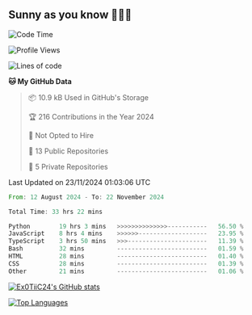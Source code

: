 ## Sunny as you know 🫨🫨👋

<!--START_SECTION:waka-->
![Code Time](http://img.shields.io/badge/Code%20Time-33%20hrs%2017%20mins-blue)

![Profile Views](http://img.shields.io/badge/Profile%20Views-13-blue)

![Lines of code](https://img.shields.io/badge/From%20Hello%20World%20I%27ve%20Written-193.9%20thousand%20lines%20of%20code-blue)

**🐱 My GitHub Data** 

> 📦 10.9 kB Used in GitHub's Storage 
 > 
> 🏆 216 Contributions in the Year 2024
 > 
> 🚫 Not Opted to Hire
 > 
> 📜 13 Public Repositories 
 > 
> 🔑 5 Private Repositories 
 > 

 Last Updated on 23/11/2024 01:03:06 UTC
<!--END_SECTION:waka-->

<!--START_SECTION:code-->

```rust
From: 12 August 2024 - To: 22 November 2024

Total Time: 33 hrs 22 mins

Python        19 hrs 3 mins   >>>>>>>>>>>>>>-----------   56.50 %
JavaScript    8 hrs 4 mins    >>>>>>-------------------   23.95 %
TypeScript    3 hrs 50 mins   >>>----------------------   11.39 %
Bash          32 mins         -------------------------   01.59 %
HTML          28 mins         -------------------------   01.40 %
CSS           28 mins         -------------------------   01.39 %
Other         21 mins         -------------------------   01.06 %
```

<!--END_SECTION:code-->
<a href="http://www.github.com/Ex0TiiC24"><img src="https://github-readme-stats.vercel.app/api?username=Ex0TiiC24&show_icons=true&hide=&count_private=true&title_color=0891b2&text_color=ffffff&icon_color=0891b2&bg_color=1c1917&hide_border=true&show_icons=true" alt="Ex0TiiC24's GitHub stats" /></a>

<a href="https://github.com/Ex0TiiC24" align="left"><img src="https://github-readme-stats.vercel.app/api/top-langs/?username=Ex0TiiC24&langs_count=10&title_color=0891b2&text_color=ffffff&icon_color=0891b2&bg_color=1c1917&hide_border=true&locale=en&custom_title=Top%20%Languages" alt="Top Languages" /></a>

